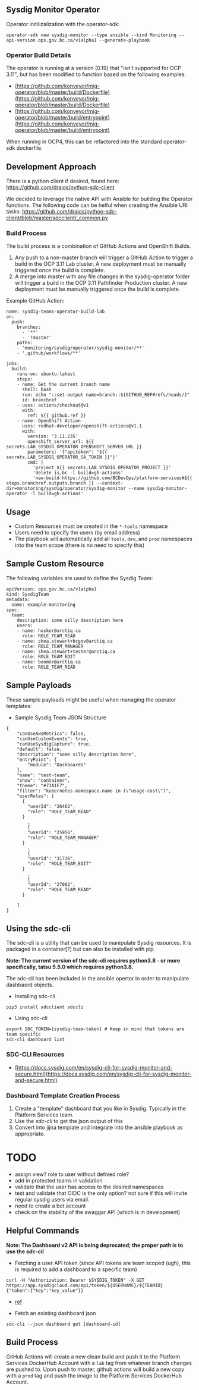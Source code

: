 ## Sysdig Monitor Operator

Operator initilizalization with the operator-sdk: 

```
operator-sdk new sysdig-monitor --type ansible --kind Monitoring --api-version ops.gov.bc.ca/v1alpha1 --generate-playbook
```

### Operator Build Details
The operator is running at a version (0.19) that "isn't supported for OCP 3.11", but has been modified to function based on the following examples: 
- [https://github.com/konveyor/mig-operator/blob/master/build/Dockerfile](https://github.com/konveyor/mig-operator/blob/master/build/Dockerfile)
- [https://github.com/konveyor/mig-operator/blob/master/build/entrypoint](https://github.com/konveyor/mig-operator/blob/master/build/entrypoint)

When running in OCP4, this can be refactored into the standard operator-sdk dockerfile. 


## Development Approach
There is a python client if desired, found here: https://github.com/draios/python-sdc-client

We decided to leverage the native API with Ansible for building the Operator functions. The following code can be helful when creating the Ansible URI tasks: https://github.com/draios/python-sdc-client/blob/master/sdcclient/_common.py

### Build Process
The build process is a combination of GitHub Actions and OpenShift Builds. 

1. Any push to a non-master branch will trigger a GitHub Action to trigger a build in the OCP 3.11 Lab cluster. A new deployment must be manually triggered once the build is complete. 
2. A merge into master with any file changes in the sysdig-operator folder will trigger a build in the OCP 3.11 Pathfinder Production cluster. A new deployment must be manually triggered once the build is complete. 

Example GitHub Action: 
```shell
name: sysdig-teams-operator-build-lab
on:
  push:
    branches:
      - '**'
      - '!master'
    paths: 
    - 'monitoring/sysdig/operator/sysdig-monitor/**'
    - '.github/workflows/**'
 
jobs:
  build: 
    runs-on: ubuntu-latest
    steps:
    - name: Get the current branch name
      shell: bash
      run: echo "::set-output name=branch::${GITHUB_REF#refs/heads/}"
      id: branchref
    - uses: actions/checkout@v1
      with:
        ref: ${{ github.ref }}
    - name: OpenShift Action
      uses: redhat-developer/openshift-actions@v1.1
      with:
        version: '3.11.235'
        openshift_server_url: ${{ secrets.LAB_SYSDIG_OPERATOR_OPENSHIFT_SERVER_URL }}
        parameters: '{"apitoken": "${{ secrets.LAB_SYSDIG_OPERATOR_SA_TOKEN }}"}'
        cmd: |
          'project ${{ secrets.LAB_SYSDIG_OPERATOR_PROJECT }}'
          'delete is,bc -l build=gh-actions'
          'new-build https://github.com/BCDevOps/platform-services#${{ steps.branchref.outputs.branch }} --context-dir=monitoring/sysdig/operator/sysdig-monitor --name sysdig-monitor-operator -l build=gh-actions'
```

## Usage
- Custom Resources must be created in the `*-tools` namespace
- Users need to specify the users (by email address) 
- The playbook will automatically add all `tools`, `dev`, and `prod` namespaces into the team scope (there is no need to specify this)


## Sample Custom Resource
The following variables are used to define the Sysdig Team:

```
apiVersion: ops.gov.bc.ca/v1alpha1
kind: SysdigTeam
metadata:
  name: example-monitoring
spec:
  team: 
    description: some silly description here 
    users:
    - name: husker@arctiq.ca
      role: ROLE_TEAM_READ 
    - name: shea.stewart+bcgov@arctiq.ca
      role: ROLE_TEAM_MANAGER
    - name: shea.stewart+tester@arctiq.ca
      role: ROLE_TEAM_EDIT
    - name: boomer@arctiq.ca
      role: ROLE_TEAM_READ 

```
## Sample Payloads
These sample payloads might be useful when managing the operator templates: 

- Sample Sysdig Team JSON Structure
```
{   
    "canUseAwsMetrics": false,
    "canUseCustomEvents": true,
    "canUseSysdigCapture": true,
    "default": false,
    "description": "some silly description here",
    "entryPoint": {
        "module": "Dashboards"
    },
    "name": "test-team",
    "show": "container",
    "theme": "#73A1F7",
    "filter": "kubernetes.namespace.name in (\"usage-cost\")",
    "userRoles": [
      {
        "userId": "26462",
        "role": "ROLE_TEAM_READ"
      }
        ,
        {
        "userId": "25956",
        "role": "ROLE_TEAM_MANAGER"
      }
        ,
        {
        "userId": "31736",
        "role": "ROLE_TEAM_EDIT"
      }
        ,
        {
        "userId": "27002",
        "role": "ROLE_TEAM_READ"
      }
       
    ]
}
```
## Using the sdc-cli
The sdc-cli is a utility that can be used to manipulate Sysdig resources. It is packaged in a container[?] but can also be installed with pip.  

**Note: The current version of the sdc-cli requires python3.8 - or more specifically, tatsu 5.5.0 which requires python3.8.**

The sdc-cli has been included in the ansible opertor in order to manipulate dashbaord objects. 

- Installing sdc-cli
```shell
pip3 install sdcclient sdccli 
```

- Using sdc-cli
```shell
export SDC_TOKEN=[sysdig-team-token] # Keep in mind that tokens are team specific
sdc-cli dashboard list
```

### SDC-CLI Resources
- [https://docs.sysdig.com/en/sysdig-cli-for-sysdig-monitor-and-secure.html](https://docs.sysdig.com/en/sysdig-cli-for-sysdig-monitor-and-secure.html)


### Dashboard Template Creation Process
1. Create a "template" dashboard that you like in Sysdig. Typically in the Platform Services team. 
2. Use the *sdc-cli* to get the json output of this
3. Convert into jijna template and integrate into the ansible playbook as appropriate. 


# TODO
- assign view? role to user without defnied role? 
- add in protected teams in validation
- validate that the user has access to the desired namespaces
- test and validate that OIDC is the only option? not sure if this will invite regular sysdig users via email. 
- need to create a bot account
- check on the stability of the swaggar API (which is in development)


## Helpful Commands

**Note: The Dashboard v2 API is being deprecated; the proper path is to use the *sdc-cli***

- Fetching a user API token (since API tokens are team scoped (ugh), this is required to add a dashboard to a specific team)
```shell
curl -H "Authorization: Bearer $SYSDIG_TOKEN" -X GET https://app.sysdigcloud.com/api/token/${USERNAME}/${TEAMID}
{"token":{"key":"key_value"}}
```
- [ref](https://raw.githubusercontent.com/draios/python-sdc-client/master/sdcclient/_common.py)

- Fetch an existing dashboard json 
```shell
sdc-cli --json dashboard get [dashboard-id]
```

## Build Process
GitHub Actions will create a new clean build and push it to the Platform Services DockerHub Account with a `lab` tag  from whatever branch changes are pushed to. Upon push to master, github actions will build a new copy with a `prod` tag and push the image to the Platform Services DockerHub Account.
